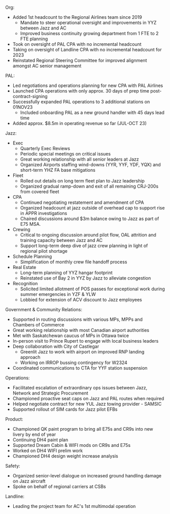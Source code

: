 Org:
- Added 1st headcount to the Regional Airlines team since 2019
	- Mandate to steer operational oversight and improvements in YYZ between Jazz and AC
	- Improved business continuity growing department from 1 FTE to 2 FTE planning
- Took on oversight of PAL CPA with no incremental headcount
- Taking on oversight of Landline CPA with no incremental headcount for 2023
- Reinstated Regional Steering Committee for improved alignment amongst AC senior management

PAL:
- Led negotiations and operations planning for new CPA with PAL Airlines
- Launched CPA operations with only approx. 30 days of prep time post-contract-signing
- Successfully expanded PAL operations to 3 additional stations on 01NOV23
	- Included onboarding PAL as a new ground handler with 45 days lead time
- Added approx. $8.5m in operating revenue so far (JUL-OCT 23)

Jazz:
- Exec
	- Quarterly Exec Reviews
	- Periodic special meetings on critical issues
	- Great working relationship with all senior leaders at Jazz
	- Organized Airports staffing wind-downs (YYR, YYF, YDF, YQX) and short-term YHZ FA base mitigations
- Fleet
	- Rolled out details on long term fleet plan to Jazz leadership
	- Organized gradual ramp-down and exit of all remaining CRJ-200s from covered fleet
- CPA
	- Continued negotiating restatement and amendment of CPA
	- Organized headcount at jazz outside of overhead cap to support rise in APPR investigations
	- Chaired discussions around $3m balance owing to Jazz as part of E75 MSA.
- Crewing
	- Critical to ongoing discussion around pilot flow, OAL attrition and training capacity between Jazz and AC
	- Support long-term deep dive of jazz crew planning in light of regional pilot shortage
- Schedule Planning
	- Simplification of monthly crew file handoff process
- Real Estate
	- Long-term planning of YYZ hangar footprint
	- Reinstated use of Bay 2 in YYZ by Jazz to alleviate congestion
- Recognition
	- Solicited limited allotment of POS passes for exceptional work during summer emergencies in YZF & YLW
	- Lobbied for extension of ACV discount to Jazz employees


Government & Community Relations:
- Supported in routing discussions with various MPs, MPPs and Chambers of Commerce
- Great working relationship with most Canadian airport authorities
- Met with Saskatchewan caucus of MPs in Ottawa twice
- In-person visit to Prince Rupert to engage with local business leaders
- Deep collaboration with City of Castlegar
	- Greenlit Jazz to work with airport on improved RNP landing approach
	- Working on IRROP bussing contingency for W2324
- Coordinated communications to CTA for YYF station suspension


Operations:
- Facilitated escalation of extraordinary ops issues between Jazz, Network and Strategic Procurement
- Championed proactive seat caps on Jazz and PAL routes when required
- Helped negotiate contract for new YUL Jazz towing provider - SAMSIC
- Supported rollout of SIM cards for Jazz pilot EFBs


Product:
- Championed QK paint program to bring all E75s and CR9s into new livery by end of year
- Continuing DH4 paint plan
- Supported Dream Cabin & WIFI mods on CR9s and E75s
- Worked on DH4 WIFI prelim work
- Championed DH4 design weight increase analysis

Safety:
- Organized senior-level dialogue on increased ground handling damage on Jazz aircraft
- Spoke on behalf of regional carriers at CSBs

Landline:
- Leading the project team for AC's 1st multimodal operation